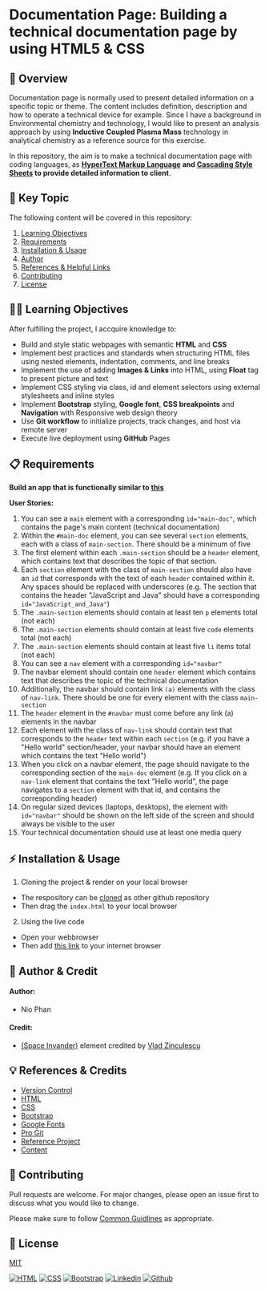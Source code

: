 # Documentation Page: Building a technical documentation page by using HTML5 & CSS

## 🚀 Overview

Documentation page is normally used to present detailed information on a specific topic or theme. The content includes definition, description and how to operate a technical device for example. Since I have a background in Environmental chemistry and technology, I would like to present an analysis approach by using **Inductive Coupled Plasma Mass** technology in analytical chemistry as a reference source for this exercise.

In this repository, the aim is to make a technical documentation page with coding languages, as **[HyperText Markup Language](https://en.wikipedia.org/wiki/HTML#:~:text=The%20HyperText%20Markup%20Language%20or,(HyperText%20Markup%20Language)) and [Cascading Style Sheets](https://en.wikipedia.org/wiki/CSS) to provide detailed information to client**.

## 🔑 Key Topic

The following content will be covered in this repository:
 1. [Learning Objectives](#learning)
 2. [Requirements](#requirement)
 3. [Installation & Usage](#tools)
 4. [Author](#author)
 5. [References & Helpful Links](#links)
 6. [Contributing](#contribution)
 7. [License](#license)

<div id='learning'/> 

## 🧑‍💻 Learning Objectives

After fulfilling the project, I accquire knowledge to:
* Build and style static webpages with semantic **HTML** and **CSS**
* Implement best practices and standards when structuring HTML files using nested elements, indentation, comments, and line breaks
* Implement the use of adding **Images & Links** into HTML, using **Float** tag to present picture and text
* Implement CSS styling via class, id and element selectors using external stylesheets and inline styles
* Implement **Bootstrap** styling, **Google font**, **CSS breakpoints** and **Navigation** with Responsive web design theory
* Use **Git workflow** to initialize projects, track changes, and host via remote server
* Execute live deployment using **GitHub** Pages

<div id='requirement'/> 

## 📋 Requirements

**Build an app that is functionally similar to [this](https://technical-documentation-page.freecodecamp.rocks)**

**User Stories:** 
1. You can see a `main` element with a corresponding `id="main-doc"`, which contains the page's main content (technical documentation)
2. Within the `#main-doc` element, you can see several `section` elements, each with a class of `main-section`. There should be a minimum of five
3. The first element within each `.main-section` should be a `header` element, which contains text that describes the topic of that section.
4. Each `section` element with the class of `main-section` should also have an `id` that corresponds with the text of each `header` contained within it. Any spaces should be replaced with underscores (e.g. The section that contains the header "JavaScript and Java" should have a corresponding `id="JavaScript_and_Java"`)
5. The `.main-section` elements should contain at least ten `p` elements total (not each)
6. The `.main-section` elements should contain at least five `code` elements total (not each)
7. The `.main-section` elements should contain at least five `li` items total (not each)
8. You can see a `nav` element with a corresponding `id="navbar"`
9. The navbar element should contain one `header` element which contains text that describes the topic of the technical documentation
10. Additionally, the navbar should contain link `(a)` elements with the class of `nav-link`. There should be one for every element with the class `main-section`
11. The `header` element in the `#navbar` must come before any link (a) elements in the navbar
12. Each element with the class of `nav-link` should contain text that corresponds to the `header` text within each `section` (e.g. if you have a "Hello world" section/header, your navbar should have an element which contains the text "Hello world")
13. When you click on a navbar element, the page should navigate to the corresponding section of the `main-doc` element (e.g. If you click on a `nav-link` element that contains the text "Hello world", the page navigates to a `section` element with that id, and contains the corresponding header)
14. On regular sized devices (laptops, desktops), the element with `id="navbar"` should be shown on the left side of the screen and should always be visible to the user
15. Your technical documentation should use at least one media query

<div id='tools'/>

## ⚡ Installation & Usage

1. Cloning the project & render on your local browser
* The respository can be [cloned](https://docs.github.com/en/repositories/creating-and-managing-repositories/cloning-a-repository) as other github repository 
* Then drag the `index.html` to your local browser

2. Using the live code
* Open your webbrowser
* Then add [this link](https://kippulainen04.github.io/documentation-page/) to your internet browser

<div id='author'/>

## 👥 Author & Credit 

#### Author:
* Nio Phan

#### Credit:
* [(Space Invander)](https://css-tricks.com/the-shapes-of-css/) element credited by [Vlad Zinculescu](https://zinc.world/)

<div id='links'/>

## 💡 References & Credits
* [Version Control](https://en.wikipedia.org/wiki/Version_control)
* [HTML](https://developer.mozilla.org/en-US/docs/Web/HTML)
* [CSS](https://developer.mozilla.org/en-US/docs/Web/CSS)
* [Bootstrap](https://getbootstrap.com/)
* [Google Fonts](https://fonts.google.com/)
* [Pro Git](https://git-scm.com/book/en/v2)
* [Reference Project](https://technical-documentation-page.freecodecamp.rocks)
* [Content](https://www.thermofisher.com/fi/en/home/industrial/spectroscopy-elemental-isotope-analysis/spectroscopy-elemental-isotope-analysis-learning-center/trace-elemental-analysis-tea-information/inductively-coupled-plasma-mass-spectrometry-icp-ms-information.html)

<div id='contribution'/>

## 💭 Contributing

Pull requests are welcome. For major changes, please open an issue first to discuss what you would like to change.

Please make sure to follow [Common Guidlines](https://docs.github.com/en/communities/setting-up-your-project-for-healthy-contributions/setting-guidelines-for-repository-contributors) as appropriate.

<div id='license'/>

## 📝 License
[MIT](https://choosealicense.com/licenses/mit/)

[![HTML](https://img.shields.io/badge/HTML-%23FFac45.svg?&style=for-the-badge&logo=html5&logoColor=white&color=orange)](https://developer.mozilla.org/en-US/docs/Web/HTML)
[![CSS](https://img.shields.io/badge/CSS-%23FFac45.svg?&style=for-the-badge&logo=css3&logoColor=white&color=blue)](https://developer.mozilla.org/en-US/docs/Web/CSS)
[![Bootstrap](https://img.shields.io/badge/BOOTSTRAP-%23FFac45.svg?&style=for-the-badge&logo=bootstrap&logoColor=white&color=purple)]([https://github.com/](https://getbootstrap.com/docs/5.2/getting-started/introduction/)) 
[![Linkedin](https://img.shields.io/badge/linkedin-%230077B5.svg?&style=for-the-badge&logo=linkedin&logoColor=white)]([https://www.linkedin.com/](https://www.linkedin.com/in/nhan-phan-77358a141/))
[![Github](http://img.shields.io/badge/github-%231877F2.svg?&style=for-the-badge&logo=github&logoColor=white&color=black)]([https://github.com/](https://github.com/kippulainen04))
















